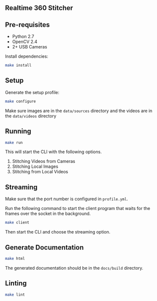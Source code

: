 ## Realtime 360 Stitcher

## Pre-requisites
- Python 2.7
- OpenCV 2.4
- 2+ USB Cameras

Install dependencies:
```bash
make install
```

## Setup
Generate the setup profile:

```bash
make configure
``` 

Make sure images are in the `data/sources` directory and the videos are in the `data/videos` directory

## Running

```bash
make run
```

This will start the CLI with the following options.

1. Stitching Videos from Cameras
2. Stitching Local Images
3. Stitching from Local Videos

## Streaming
Make sure that the port number is configured in `profile.yml`.

Run the following command to start the client program that waits
for the frames over the socket in the background.

```bash
make client
```

Then start the CLI and choose the streaming option.

## Generate Documentation
```bash
make html
```
The generated documentation should be in the `docs/build` directory.

## Linting
```bash
make lint
```
